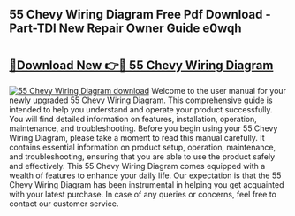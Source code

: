 ## 55 Chevy Wiring Diagram Free Pdf Download - Part-TDl New Repair Owner Guide e0wqh

# <h2><a href="http://dfqw2v.blite.top/?on=55+Chevy+Wiring+Diagram">🔗Download New 👉🔴 55 Chevy Wiring Diagram</a></h2>

[![55 Chevy Wiring Diagram download](https://i.imgur.com/lujVjoI.png)](http://dfqw2v.blite.top/?on=55+Chevy+Wiring+Diagram)
Welcome to the user manual for your newly upgraded 55 Chevy Wiring Diagram. This comprehensive guide is intended to help you understand and operate your product successfully. You will find detailed information on features, installation, operation, maintenance, and troubleshooting. Before you begin using your 55 Chevy Wiring Diagram, please take a moment to read this manual carefully. It contains essential information on product setup, operation, maintenance, and troubleshooting, ensuring that you are able to use the product safely and effectively. This 55 Chevy Wiring Diagram comes equipped with a wealth of features to enhance your daily life. Our expectation is that the 55 Chevy Wiring Diagram has been instrumental in helping you get acquainted with your latest purchase. In case of any queries or concerns, feel free to contact our customer service.
